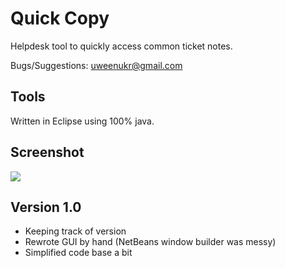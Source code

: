 Quick Copy
==========
Helpdesk tool to quickly access common ticket notes.

Bugs/Suggestions: uweenukr@gmail.com


Tools
-----
Written in Eclipse using 100% java.


Screenshot
----------
[![](http://imgur.com/rm6AD.jpg)](http://imgur.com/rm6AD.jpg)


Version 1.0
-----------
* Keeping track of version
* Rewrote GUI by hand (NetBeans window builder was messy)
* Simplified code base a bit

